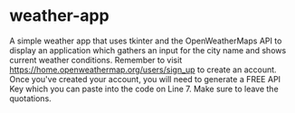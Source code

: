 # weather-app
A simple weather app that uses tkinter and the OpenWeatherMaps API to display an application which gathers an input for the city name and shows current weather conditions. Remember to visit https://home.openweathermap.org/users/sign_up to create an account. Once you've created your account, you will need to generate a FREE API Key which you can paste into the code on Line 7. Make sure to leave the quotations.
